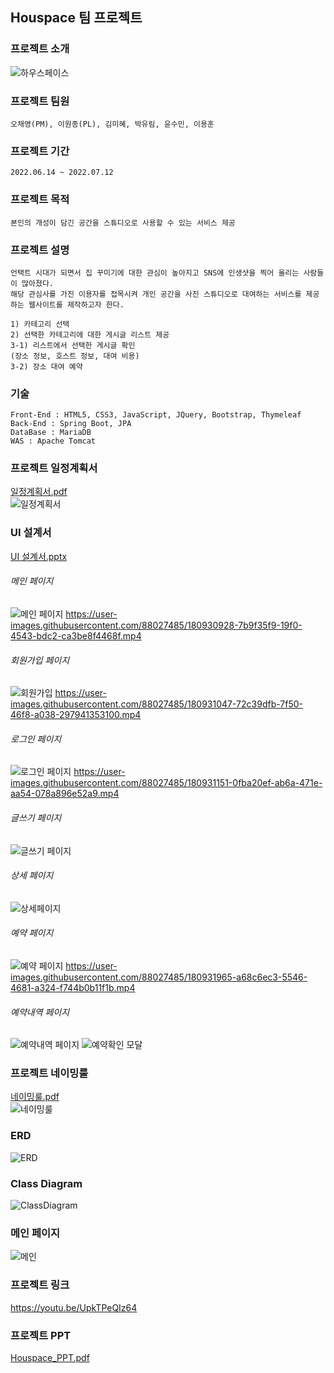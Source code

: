 ## Houspace 팀 프로젝트

### 프로젝트 소개
  ![하우스페이스](https://user-images.githubusercontent.com/88027485/180929355-e6ddc40e-8e12-4524-afdf-a2e303da695d.jpg)
    
### 프로젝트 팀원
    오채영(PM), 이원종(PL), 김미혜, 박유림, 윤수민, 이용훈
    
### 프로젝트 기간
    2022.06.14 ~ 2022.07.12
 
### 프로젝트 목적
    본인의 개성이 담긴 공간을 스튜디오로 사용할 수 있는 서비스 제공

### 프로젝트 설명
    언택트 시대가 되면서 집 꾸미기에 대한 관심이 높아지고 SNS에 인생샷을 찍어 올리는 사람들이 많아졌다.
    해당 관심사를 가진 이용자를 접목시켜 개인 공간을 사진 스튜디오로 대여하는 서비스를 제공하는 웹사이트를 제작하고자 한다.

    1) 카테고리 선택
    2) 선택한 카테고리에 대한 게시글 리스트 제공
    3-1) 리스트에서 선택한 게시글 확인
    (장소 정보, 호스트 정보, 대여 비용)
    3-2) 장소 대여 예약

### 기술
    Front-End : HTML5, CSS3, JavaScript, JQuery, Bootstrap, Thymeleaf
    Back-End : Spring Boot, JPA
    DataBase : MariaDB
    WAS : Apache Tomcat

### 프로젝트 일정계획서
  [일정계획서.pdf](https://github.com/usehun/houspace/files/9187038/default.pdf)
  <br/>
  ![일정계획서](https://user-images.githubusercontent.com/88027485/180936625-64f86eef-01ff-4185-b017-f5781315e439.jpg)
    
### UI 설계서
  [UI 설계서.pptx](https://github.com/usehun/houspace/files/9186863/UI.pptx)

   ###### 메인 페이지
  ![메인 페이지](https://user-images.githubusercontent.com/88027485/180930922-d6a1782f-64f6-4d57-9577-3b7b2f7643e1.png)
  https://user-images.githubusercontent.com/88027485/180930928-7b9f35f9-19f0-4543-bdc2-ca3be8f4468f.mp4

   ###### 회원가입 페이지
  ![회원가입](https://user-images.githubusercontent.com/88027485/180931043-755c607f-8680-48da-b6ab-8eaa51c2c4c5.png)
  https://user-images.githubusercontent.com/88027485/180931047-72c39dfb-7f50-46f8-a038-297941353100.mp4
  
   ###### 로그인 페이지
  ![로그인 페이지](https://user-images.githubusercontent.com/88027485/180931145-ee509f47-45a2-4ff1-be0f-3c1567bff98c.png)
  https://user-images.githubusercontent.com/88027485/180931151-0fba20ef-ab6a-471e-aa54-078a896e52a9.mp4
  
   ###### 글쓰기 페이지
  ![글쓰기 페이지](https://user-images.githubusercontent.com/88027485/180931625-030b1e9a-7fdf-4c30-ad9e-293788b490f6.png)
  
   ###### 상세 페이지
  ![상세페이지](https://user-images.githubusercontent.com/88027485/180931681-286adfc4-e6e5-4c91-b84f-176e08705a85.png)
  
   ###### 예약 페이지
  ![예약 페이지](https://user-images.githubusercontent.com/88027485/180931961-3e96a108-477e-4173-80da-d1bac7ad5721.png)
  https://user-images.githubusercontent.com/88027485/180931965-a68c6ec3-5546-4681-a324-f744b0b11f1b.mp4
  
   ###### 예약내역 페이지
  ![예약내역 페이지](https://user-images.githubusercontent.com/88027485/180931788-a4ddc8c0-7a63-47b6-8a39-70163092c4fe.png)
  ![예약확인 모달](https://user-images.githubusercontent.com/88027485/180931999-90da3a9d-a8bd-4936-a499-6644464693c8.png)
  
### 프로젝트 네이밍룰
  [네이밍룰.pdf](https://github.com/usehun/houspace/files/9186761/default.pdf)
  <br/>
  ![네이밍룰](https://user-images.githubusercontent.com/88027485/180927493-afad6dc4-0ccb-4a5d-aac9-a0c10dfb0529.jpg)
  
### ERD
  ![ERD](https://user-images.githubusercontent.com/88027485/180932409-b66967de-6ca1-4f97-9003-37ed3c69496e.jpg)
    
### Class Diagram
  ![ClassDiagram](https://user-images.githubusercontent.com/88027485/180932887-59d58ce0-9850-401d-80de-4e96bd39dec5.jpg)
    
### 메인 페이지
  ![메인](https://user-images.githubusercontent.com/88027485/180933107-dcc82b2e-05dc-494f-abec-7f4eea15f713.jpg)
    
### 프로젝트 링크
  https://youtu.be/UpkTPeQIz64
    
### 프로젝트 PPT
  [Houspace_PPT.pdf](https://github.com/usehun/houspace/files/9186894/Houspace_PPT.pdf)

  
